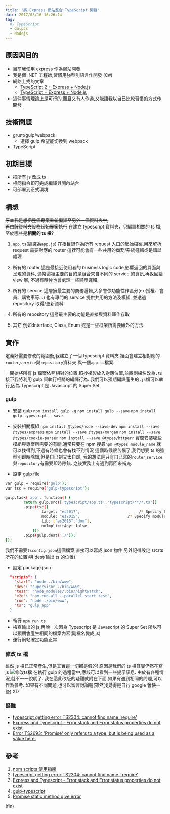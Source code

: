 ```yaml
---
title: "將 Express 網站整合 TypeScript 開發"
date: 2017/08/16 16:26:14
tag:
  #- TypeScript
  - GulpJs
  - Nodejs
---
```


## 原因與目的

- 目前我使用 express 作為網站開發
- 我是個 .NET 工程師,習慣用強型別語言作開發 (C#)
- 網路上找的文章
  - [TypeScript 2 + Express + Node.js](http://brianflove.com/2016/11/08/typescript-2-express-node/)
  - [TypeScript + Express + Node.js](http://brianflove.com/2016/03/29/typescript-express-node-js/)
- 這件事情理論上是可行的,而且又有人作過,又能讓我以自已比較習慣的方式作開發

## 技術問題

- grunt/gulp/webpack
  - 選擇 gulp 希望能切換到 webpack
- TypeScript

## 初期目標

- 把所有 js 改成 ts
- 相同指令即可完成編譯與開啟站台
- 可部署到正式環境

## 構想

~~原本我是想把整個專案重新編譯至另外一個資料夾中,~~  
~~再由該資料夾設為起始專案執行~~
在建立 typescript 資料夾，只編譯相關的 ts 檔;
至於哪些是**相關的 ts 檔**?

1. `app.ts`(編譯為`app.js`)
   在根目錄作為所有 request 入口的起始檔案,用來解析 request 需要對應的 router
   這裡可能會有一些共用的商務/系統邏輯或是錯誤處理
2. 所有的 router
   這是最接近使用者的 business logic code,影響返回的頁面與呈現的資料,
   通常這裡主要的目的是組合來自不同的 service 的資訊,再返回給 view 層,
   不過有時候也會處理一些顯示邏輯.
3. 所有的 service
   這層擁最主要的商務邏輯,大多會依功能性作區分(ex:授權、會員、購物車等...)
   也有專門的 service 提供共用的方法及模組,
   並透過 repository 取得/更新資料

4. 所有的 repository
   這層最主要的功能是直接與資料庫作存取
5. 其它
   例如:Interface, Class, Enum 或是一些框架所需要額外的方法.

## 實作

定義好需要修改的範圍後,我建立了一個 typescript 資料夾
裡面會建立相對應的`router`,`service`與`repository`資料夾
與一個`app.ts`檔案.

一開始將所有 js 檔案依照相對的位置,照抄複製放入對應位置,並將副檔名改為`.ts`
接下我將利用 gulp 幫執行相關的編譯行為.
我們可以預期編譯產生的`.js`檔可以執行,因為 Typescript 是 Javascript 的 Super Set

### gulp

- 安裝 gulp
  `npm install gulp -g`
  `npm install gulp --save`
  `npm install gulp-typescript --save`

- 安裝相關模組
  `npm install @types/node --save-dev`
  `npm install --save @types/express`
  `npm install --save @types/morgan`
  `npm install --save @types/cookie-parser`
  `npm install --save @types/httperr`
  實際安裝哪些模組與專案所需要的有關,通常只要在 npm 搜尋`npm @types module_name`
  就可以找得到,不過有時候也會有找不到情況
  這個時候很苦惱了,我們想要 ts 的強型別即時除錯,但是自已刻又太自虐,
  我的想法是只有自已寫的`router`,`service`與`repository`有需要即時除錯.
  之後實務上有遇到再回來補充.

- 設定 gulp file

```bash
var gulp = require('gulp');
var tsc = require('gulp-typescript');

gulp.task('app', function() {
        return gulp.src(['typescript/app.ts','typescript/**/*.ts'])
        .pipe(tsc({
                target: "es2017",                          /* Specify ECMAScript target version: 'ES3' (default), 'ES5', 'ES2015', 'ES2016', 'ES2017', or 'ESNEXT'. */
                module: "es2015",                     /* Specify module code generation: 'commonjs', 'amd', 'system', 'umd', 'es2015', or 'ESNext'. */
                lib: ["es2015","dom"],
                noImplicitAny: false,
            }))
        .pipe(gulp.dest('./'));
});
```

我們不需要`tsconfig.json`這個檔案,直接可以寫成 json 物件
另外記得設定 src(ts 所在的位置)與 dest(輸出 ts 的位置)

- 設定 package.json

```json
  "scripts": {
    "start": "node ./bin/www",
    "dev": "supervisor ./bin/www",
    "test": "node_modules/.bin/nightwatch",
    "e2e": "npm-run-all --parallel start test",
    "run": "node ./bin/www",
    "ts": "gulp app"
  }
```

- 執行 `npm run ts`
- 檢查輸出的 js,再說一次因為 Typescript 是 Javascript 的 Super Set
  所以可以預期會產生相同的檔案內容(副檔名變成.js)
- 運行網站確定功能正常

### 修改 ts 檔

雖然 js 檔已正常產生,但是其實這一切都是假的!
原因是我們的 ts 檔其實仍然在寫 js
![修改ts檔](https://i.imgur.com/5aCuXSy.jpg)
在執行 gulp 的過程當中,應該可以看到一些提示訊息.
由於有各種情況,就不一一說明了.
我在這此改版的疑難就附在下面,如果有遇到相同的問題,可以作為參考.
如果有不同問題,也可以留言討論喔(雖然我覺得是自行 google 會快一些) XD

### 疑難

- [typescript getting error TS2304: cannot find name 'require'](https://stackoverflow.com/questions/31173738/typescript-getting-error-ts2304-cannot-find-name-require)
- [Express and Typescript - Error.stack and Error.status properties do not exist](https://stackoverflow.com/questions/28793098/express-and-typescript-error-stack-and-error-status-properties-do-not-exist)
- [Error TS2693: 'Promise' only refers to a type, but is being used as a value here.](https://github.com/Microsoft/vscode/issues/21968)

## 參考

1. [npm scripts 使用指南](http://www.ruanyifeng.com/blog/2016/10/npm_scripts.html)
2. [typescript getting error TS2304: cannot find name ' require'
   ](https://stackoverflow.com/questions/31173738/typescript-getting-error-ts2304-cannot-find-name-require)
3. [Express and Typescript - Error.stack and Error.status properties do not exist](https://stackoverflow.com/questions/28793098/express-and-typescript-error-stack-and-error-status-properties-do-not-exist)
4. [gulp-typescript](https://github.com/ivogabe/gulp-typescript)
5. [Promise static method give error](https://github.com/Microsoft/vscode/issues/21968)

(fin)
